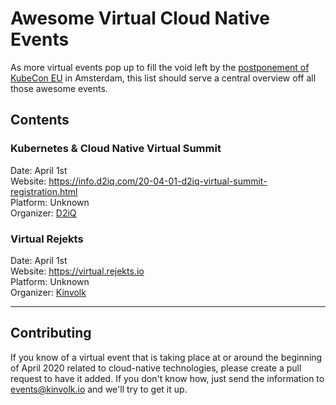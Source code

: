 # Awesome Virtual Cloud Native Events

As more virtual events pop up to fill the void left by the [postponement of KubeCon EU](https://events.linuxfoundation.org/kubecon-cloudnativecon-europe/attend/novel-coronavirus-update/) in Amsterdam, this list should serve a central overview off all those awesome events.

## Contents

### Kubernetes & Cloud Native Virtual Summit
Date: April 1st  
Website: https://info.d2iq.com/20-04-01-d2iq-virtual-summit-registration.html  
Platform: Unknown  
Organizer: [D2iQ](https://d2iq.com)  

### Virtual Rejekts
Date: April 1st  
Website: https://virtual.rejekts.io  
Platform: Unknown  
Organizer: [Kinvolk](https://kinvolk.io/)   

----

## Contributing

If you know of a virtual event that is taking place at or around the beginning of April 2020 related to cloud-native technologies, please create a pull request to have it added. If you don't know how, just send the information to events@kinvolk.io and we'll try to get it up.
